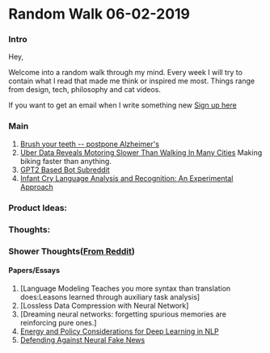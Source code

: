 # Random Walk 06-02-2019
### Intro
Hey,

Welcome into a random walk through my mind. Every week I will try to contain what I read that made me think or inspired me most. Things range from design, tech, philosophy and cat videos. 

If you want to get an email when I write something new [Sign up here](http://eepurl.com/cR7xeP)
### Main 
1. [Brush your teeth -- postpone Alzheimer's](https://www.eurekalert.org/pub_releases/2019-06/tuob-byt060319.php)
2. [Uber Data Reveals Motoring Slower Than Walking In Many Cities](https://www.forbes.com/sites/carltonreid/2019/05/22/uber-data-reveals-motoring-slower-than-walking-in-many-cities) Making biking faster than anything.
3. [GPT2 Based Bot Subreddit](https://www.reddit.com/r/SubSimulatorGPT2)
4. [Infant Cry Language Analysis and Recognition: An Experimental Approach](http://www.ieee-jas.org/article/doi/10.1109/JAS.2019.1911435)

### Product Ideas:

### Thoughts: 

### Shower Thoughts([From Reddit](https://www.reddit.com/r/showerthoughts))

#### Papers/Essays
1. [Language Modeling Teaches you more syntax than translation does:Leasons learned through auxiliary task analysis]
2. [Lossless Data Compression with Neural Network]
3. [Dreaming neural networks: forgetting spurious memories are reinforcing pure ones.]
4. [Energy and Policy Considerations for Deep Learning in NLP](https://arxiv.org/abs/1906.02243)
5. [Defending Against Neural Fake News](https://arxiv.org/abs/1905.12616)
